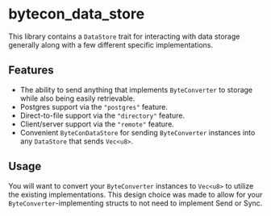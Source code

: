 # bytecon_data_store
This library contains a `DataStore` trait for interacting with data storage generally along with a few different specific implementations.

## Features
- The ability to send anything that implements `ByteConverter` to storage while also being easily retrievable.
- Postgres support via the `"postgres"` feature.
- Direct-to-file support via the `"directory"` feature.
- Client/server support via the `"remote"` feature.
- Convenient `ByteConDataStore` for sending `ByteConverter` instances into any `DataStore` that sends `Vec<u8>`.

## Usage
You will want to convert your `ByteConverter` instances to `Vec<u8>` to utilize the existing implementations. This design choice was made to allow for your `ByteConverter`-implementing structs to not need to implement Send or Sync.